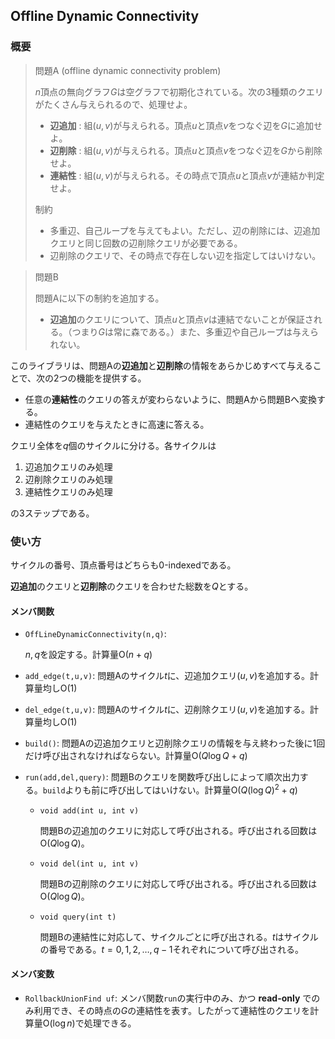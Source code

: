 ## Offline Dynamic Connectivity

### 概要

> 問題A (offline dynamic connectivity problem)
> 
> $n$頂点の無向グラフ$G$は空グラフで初期化されている。次の$3$種類のクエリがたくさん与えられるので、処理せよ。
>
> - **辺追加** : 組$(u,v)$が与えられる。頂点$u$と頂点$v$をつなぐ辺を$G$に追加せよ。
> - **辺削除** : 組$(u,v)$が与えられる。頂点$u$と頂点$v$をつなぐ辺を$G$から削除せよ。
> - **連結性** : 組$(u,v)$が与えられる。その時点で頂点$u$と頂点$v$が連結か判定せよ。
>
> 制約
> 
> - 多重辺、自己ループを与えてもよい。ただし、辺の削除には、辺追加クエリと同じ回数の辺削除クエリが必要である。
> - 辺削除のクエリで、その時点で存在しない辺を指定してはいけない。


> 問題B
>
> 問題Aに以下の制約を追加する。
> 
> - **辺追加**のクエリについて、頂点$u$と頂点$v$は連結でないことが保証される。（つまり$G$は常に森である。）また、多重辺や自己ループは与えられない。

このライブラリは、問題Aの**辺追加**と**辺削除**の情報をあらかじめすべて与えることで、次の$2$つの機能を提供する。

- 任意の**連結性**のクエリの答えが変わらないように、問題Aから問題Bへ変換する。
- 連結性のクエリを与えたときに高速に答える。

クエリ全体を$q$個のサイクルに分ける。各サイクルは

1. 辺追加クエリのみ処理
2. 辺削除クエリのみ処理
3. 連結性クエリのみ処理

の$3$ステップである。

### 使い方

サイクルの番号、頂点番号はどちらも$0$-indexedである。

**辺追加**のクエリと**辺削除**のクエリを合わせた総数を$Q$とする。

#### メンバ関数

- `OffLineDynamicConnectivity(n,q)`:

  $n,q$を設定する。計算量$\mathrm{O}(n+q)$

- `add_edge(t,u,v)`: 問題Aのサイクル$t$に、辺追加クエリ$(u,v)$を追加する。計算量均し$\mathrm{O}(1)$
- `del_edge(t,u,v)`: 問題Aのサイクル$t$に、辺削除クエリ$(u,v)$を追加する。計算量均し$\mathrm{O}(1)$
- `build()`: 問題Aの辺追加クエリと辺削除クエリの情報を与え終わった後に$1$回だけ呼び出されなければならない。計算量$\mathrm{O}(Q \log Q+q)$
- `run(add,del,query)`: 問題Bのクエリを関数呼び出しによって順次出力する。`build`よりも前に呼び出してはいけない。計算量$\mathrm{O}(Q (\log Q)^2+q)$

  - `void add(int u, int v)`

    問題Bの辺追加のクエリに対応して呼び出される。呼び出される回数は$\mathrm{O}(Q \log Q)$。

  - `void del(int u, int v)`

    問題Bの辺削除のクエリに対応して呼び出される。呼び出される回数は$\mathrm{O}(Q \log Q)$。

  - `void query(int t)`

    問題Bの連結性に対応して、サイクルごとに呼び出される。$t$はサイクルの番号である。$t=0,1,2,\ldots ,q-1$それぞれについて呼び出される。

#### メンバ変数

- `RollbackUnionFind uf`: メンバ関数`run`の実行中のみ、かつ **read-only** でのみ利用でき、その時点の$G$の連結性を表す。したがって連結性のクエリを計算量$\mathrm{O}(\log n)$で処理できる。
